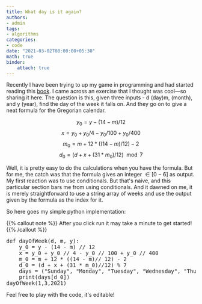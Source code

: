 ```yaml
---
title: What day is it again?
authors:
- admin
tags:
- algorithms
categories:
- code
date: "2021-03-02T08:00:00+05:30"
math: true
binder:
    attach: true
---
```


Recently I have been trying to up my game in programming and had started reading this [book](https://introcs.cs.princeton.edu/java/home/).  I came across an exercise that I thought was cool—so sharing it here.
The question is this, given three inputs - d (day)m, (month), and y (year), find the day of the week it falls on. And they go on to give a neat formula for the Gregorian calendar.

$$
y_0 = y - (14 - m) / 12
$$
$$
x = y_0 + y_0 / 4 - y_0 / 100 + y_0 / 400
$$
$$
m_0 = m + 12 * ((14 - m)/ 12) - 2
$$
$$
d_0 = (d + x + (31 * m_0)/12) \mod 7
$$

Well, it is pretty easy to do the calculations when you have the formula. But for me, the catch was that the formula gives an integer $\in [0-6]$ as output. My first reaction was to use conditionals. But that's naive, and this particular section bars me from using conditionals. And it dawned on me, it is merely straightforward to use a string array of weeks and use the output given by the formula as the index for it.

So here goes my simple python implementation:

{{% callout note %}}
After you click run it may take a minute to get started!
{{% /callout %}}

<pre data-executable>
def dayOfWeek(d, m, y):
    y_0 = y - (14 - m) // 12
    x = y_0 + y_0 // 4 - y_0 // 100 + y_0 // 400
    m_0 = m + 12 * ((14 - m)// 12) - 2
    d_0 = (d + x + (31 * m_0)//12) % 7
    days = ("Sunday", "Monday", "Tuesday", "Wednesday", "Thursday", "Friday", "Saturday")
    print(days[d_0])
dayOfWeek(1,3,2021)
</pre>

Feel free to play with the code, it's editable!
